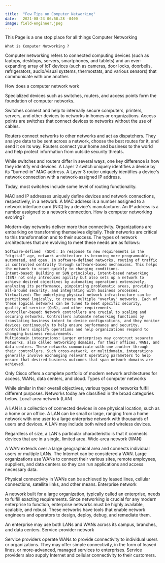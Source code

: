 ```yaml
---

title:  "Few Tips on Computer Networking"
date:   2021-08-23 06:50:28 -0400
image: field-engineer.jpeg
---
```





This Page is a one stop place for all things Computer Networking

    What is Computer Networking ?
Computer networking refers to connected computing devices (such as laptops, desktops, servers, smartphones, and tablets) and an ever-expanding array of IoT devices (such as cameras, door locks, doorbells, refrigerators, audio/visual systems, thermostats, and various sensors) that communicate with one another.


How does a computer network work

Specialized devices such as switches, routers, and access points form the foundation of computer networks.

Switches connect and help to internally secure computers, printers, servers, and other devices to networks in homes or organizations. Access points are switches that connect devices to networks without the use of cables.

Routers connect networks to other networks and act as dispatchers. They analyze data to be sent across a network, choose the best routes for it, and send it on its way. Routers connect your home and business to the world and help protect information from outside security threats.

While switches and routers differ in several ways, one key difference is how they identify end devices. A Layer 2 switch uniquely identifies a device by its "burned-in" MAC address. A Layer 3 router uniquely identifies a device's network connection with a network-assigned IP address.

Today, most switches include some level of routing functionality.

MAC and IP addresses uniquely define devices and network connections, respectively, in a network. A MAC address is a number assigned to a network interface card (NIC) by a device's manufacturer. An IP address is a number assigned to a network connection.
How is computer networking evolving?

Modern-day networks deliver more than connectivity. Organizations are embarking on transforming themselves digitally. Their networks are critical to this transformation and to their success. The types of network architectures that are evolving to meet these needs are as follows:

    Software-defined  (SDN): In response to new requirements in the "digital" age, network architecture is becoming more programmable, automated, and open. In software-defined networks, routing of traffic is controlled centrally through software-based mechanisms. This helps the network to react quickly to changing conditions.
    Intent-based: Building on SDN principles, intent-based networking (IBN) not only introduces agility but also sets up a network to achieve desired objectives by automating operations extensively, analyzing its performance, pinpointing problematic areas, providing all-around security, and integrating with business processes.
    Virtualized: The underlying physical network infrastructure can be partitioned logically, to create multiple "overlay" networks. Each of these logical networks can be tuned to meet specific security, quality-of-service (QoS), and other requirements.
    Controller-based: Network controllers are crucial to scaling and securing networks. Controllers automate networking functions by translating business intent to device configurations, and they monitor devices continuously to help ensure performance and security. Controllers simplify operations and help organizations respond to changing business requirements.
    Multidomain integrations: Larger enterprises may construct separate networks, also called networking domains, for their offices, WANs, and data centers. These networks communicate with one another through their controllers. Such cross-network, or multidomain, integrations generally involve exchanging relevant operating parameters to help ensure that desired business outcomes that span network domains are achieved.

Only Cisco offers a complete portfolio of modern network architectures for access, WANs, data centers, and cloud.
Types of computer networks

While similar in their overall objectives, various types of networks fulfill different purposes. Networks today are classified in the broad categories below. 
Local-area network (LAN)

A LAN is a collection of connected devices in one physical location, such as a home or an office. A LAN can be small or large, ranging from a home network with one user to a large enterprise network with thousands of users and devices. A LAN may include both wired and wireless devices.

Regardless of size, a LAN's particular characteristic is that it connects devices that are in a single, limited area.
Wide-area network (WAN)

A WAN extends over a large geographical area and connects individual users or multiple LANs. The Internet can be considered a WAN. Large organizations use WANs to connect their various sites, remote employees, suppliers, and data centers so they can run applications and access necessary data.

Physical connectivity in WANs can be achieved by leased lines, cellular connections, satellite links, and other means.
Enterprise network

A network built for a large organization, typically called an enterprise, needs to fulfill exacting requirements. Since networking is crucial for any modern enterprise to function, enterprise networks must be highly available, scalable, and robust. These networks have tools that enable network engineers and operators to design, deploy, debug, and remediate them.

An enterprise may use both LANs and WANs across its campus, branches, and data centers.
Service-provider network

Service providers operate WANs to provide connectivity to individual users or organizations. They may offer simple connectivity, in the form of leased lines, or more-advanced, managed services to enterprises. Service providers also supply Internet and cellular connectivity to their customers.
